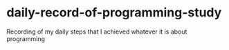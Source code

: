 # daily-record-of-programming-study
Recording of my daily steps that I achieved whatever it is about programming
